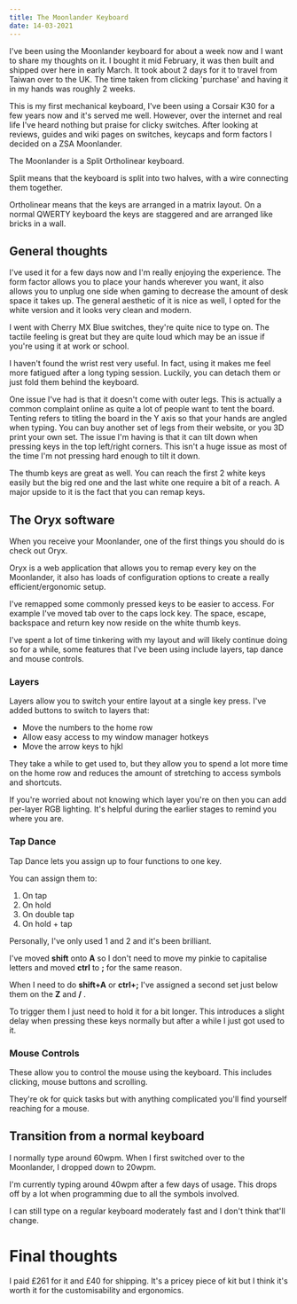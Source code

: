 ```yaml
---
title: The Moonlander Keyboard
date: 14-03-2021
---
```


I've been using the Moonlander keyboard for about a week now and I want to share my thoughts on it. I bought it mid February, it was then built and shipped over here in early March. It took about 2 days for it to travel from Taiwan over to the UK. The time taken from clicking 'purchase' and having it in my hands was roughly 2 weeks. 

This is my first mechanical keyboard, I've been using a Corsair K30 for a few years now and it's served me well. However, over the internet and real life I've heard nothing but praise for clicky switches. After looking at reviews, guides and wiki pages on switches, keycaps and form factors I decided on a ZSA Moonlander.

The Moonlander is a Split Ortholinear keyboard. 

Split means that the keyboard is split into two halves, with a wire connecting them together.

Ortholinear means that the keys are arranged in a matrix layout. On a normal QWERTY keyboard the keys are staggered and are arranged like bricks in a wall.

## General thoughts

I've used it for a few days now and I'm really enjoying the experience. The form factor allows you to place your hands wherever you want, it also allows you to unplug one side when gaming to decrease the amount of desk space it takes up. The general aesthetic of it is nice as well, I opted for the white version and it looks very clean and modern.

I went with Cherry MX Blue switches, they're quite nice to type on. The tactile feeling is great but they are quite loud which may be an issue if you're using it at work or school. 

I haven't found the wrist rest very useful. In fact, using it makes me feel more fatigued after a long typing session. Luckily, you can detach them or just fold them behind the keyboard. 

One issue I've had is that it doesn't come with outer legs. This is actually a common complaint online as quite a lot of people want to tent the board. Tenting refers to titling the board in the Y axis so that your hands are angled when typing. You can buy another set of legs from their website, or you 3D print your own set. The issue I'm having is that it can tilt down when pressing keys in the top left/right corners. This isn't a huge issue as most of the time I'm not pressing hard enough to tilt it down.

The thumb keys are great as well. You can reach the first 2 white keys easily but the big red one and the last white one require a bit of a reach. A major upside to it is the fact that you can remap keys.

## The Oryx software

When you receive your Moonlander, one of the first things you should do is check out Oryx. 

Oryx is a web application that allows you to remap every key on the Moonlander, it also has loads of configuration options to create a really efficient/ergonomic setup. 

I've remapped some commonly pressed keys to be easier to access. For example I've moved tab over to the caps lock key. The space, escape, backspace and return key now reside on the white thumb keys.

I've spent a lot of time tinkering with my layout and will likely continue doing so for a while, some features that I've been using include layers, tap dance and mouse controls. 

### Layers

Layers allow you to switch your entire layout at a single key press. I've added buttons to switch to layers that:

- Move the numbers to the home row 
- Allow easy access to my window manager hotkeys
- Move the arrow keys to hjkl

They take a while to get used to, but they allow you to spend a lot more time on the home row and reduces the amount of stretching to access symbols and shortcuts.

If you're worried about not knowing which layer you're on then you can add per-layer RGB lighting. It's helpful during the earlier stages to remind you where you are.

### Tap Dance

Tap Dance lets you assign up to four functions to one key. 

You can assign them to:

1. On tap
2. On hold
3. On double tap
4. On hold + tap

Personally, I've only used 1 and 2 and it's been brilliant.

I've moved **shift** onto **A** so I don't need to move my pinkie to capitalise letters and moved **ctrl** to **;** for the same reason.

When I need to do **shift+A** or **ctrl+;** I've assigned a second set just below them on the **Z** and **/** . 

To trigger them I just need to hold it for a bit longer. This introduces a slight delay when pressing these keys normally but after a while I just got used to it.

### Mouse Controls

These allow you to control the mouse using the keyboard. This includes clicking, mouse buttons and scrolling. 

They're ok for quick tasks but with anything complicated you'll find yourself reaching for a mouse.

## Transition from a normal keyboard

I normally type around 60wpm. When I first switched over to the Moonlander, I dropped down to 20wpm.

I'm currently typing around 40wpm after a few days of usage. This drops off by a lot when programming due to all the symbols involved.

I can still type on a regular keyboard moderately fast and I don't think that'll change.

# Final thoughts

I paid £261 for it and £40 for shipping. It's a pricey piece of kit but I think it's worth it for the customisability and ergonomics. 
